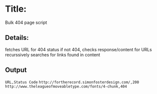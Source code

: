 # Title:
Bulk 404 page script

## Details:

fetches URL for 404 status
if not 404, checks response/content for URLs
recurssively searches for links found in content

## Output
`URL,Status Code`
`http://fortherecord.simonfosterdesign.com/,200`
`http://www.theleagueofmoveabletype.com/fonts/4-chunk,404`